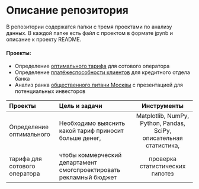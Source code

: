 # Описание репозитория
В репозитории содержатся папки с тремя проектами по анализу данных. В каждой папке есть файл с проектом в формате jpynb и описание  к проекту README. 

#### Проекты:

- Определение [оптимального тарифа](https://github.com/nilnovikov/projects/tree/main/проект%20оптимальный%20тариф) для сотового оператора
- Определение [платёжеспособности клиентов](https://github.com/nilnovikov/projects/tree/main/проект%20платёжеспособность) для кредитного отдела банка
- Анализ ранка [общественного питани Москвы](https://github.com/nilnovikov/projects/tree/main/проект%20по%20общепиту%20Москвы) с презентацией для потенциальных инвесторов

Проекты                       | Цель и задачи                                  | Инструменты
:---------------------------- | :--------------------------------------------  | :---------------------------------:
Определение оптимального      | Необходимо выяснить какой тариф приносит больше денег,       | Matplotlib, NumPy, Python, Pandas, SciPy, описательная статистика, 
тарифа для сотового оператора | чтобы коммерческий департамент смогспроектировать рекламный бюджет | проверка статистических гипотез
